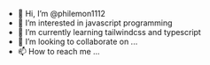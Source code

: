 - 👋 Hi, I’m @philemon1112
- 👀 I’m interested in javascript programming
- 🌱 I’m currently learning tailwindcss and typescript
- 💞️ I’m looking to collaborate on ...
- 📫 How to reach me ...

<!---
philemon1112/philemon1112 is a ✨ special ✨ repository because its `README.md` (this file) appears on your GitHub profile.
You can click the Preview link to take a look at your changes.
--->

